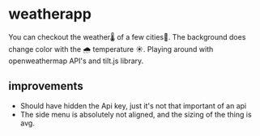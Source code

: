# weatherapp

You can checkout the weather🌡️ of a few cities🌆.
The background does change color with the 🌧️ temperature ☀️. 
Playing around with openweathermap API's and tilt.js library.


## improvements 
- Should have hidden the Api key, just it's not that important of an api
- The side menu is absolutely not aligned, and the sizing of the thing is avg.

